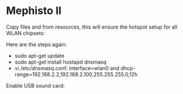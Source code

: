 Mephisto II
===========

Copy files and from resources, this will ensure the hotspot setup for all WLAN chipsets:

Here are the steps again:
* sudo apt-get update  
* sudo apt-get install hostapd dnsmasq
* vi /etc/dnsmasq.conf: interface=wlan0 and dhcp-range=192.168.2.2,192.168.2.100,255.255.255.0,12h
  
  
Enable USB sound card:

